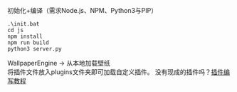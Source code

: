 初始化+编译（需求Node.js、NPM、Python3与PIP）
```batch
.\init.bat
cd js
npm install
npm run build
python3 server.py
```
WallpaperEngine -> 从本地加载壁纸  
将插件文件放入plugins文件夹即可加载自定义插件。
没有现成的插件吗？[插件编写教程](https://github.com/Rundll86/ShrimpOS/blob/main/docs/how-to-develop-plugins.md)